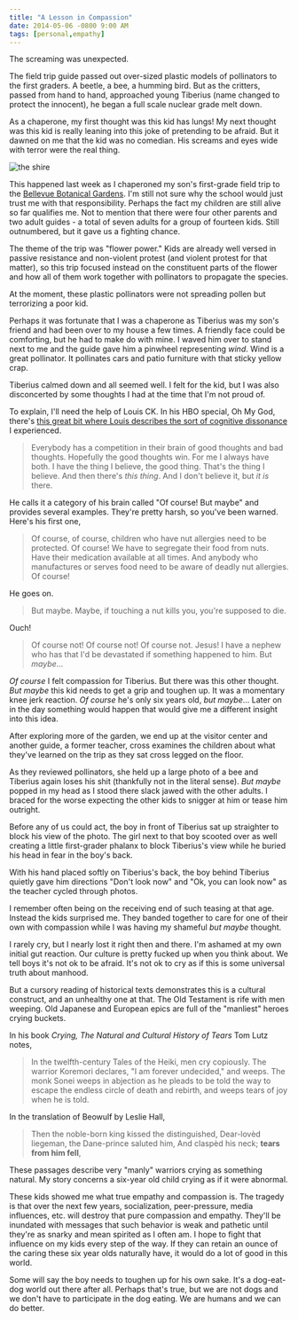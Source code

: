 ```yaml
---
title: "A Lesson in Compassion"
date: 2014-05-06 -0800 9:00 AM
tags: [personal,empathy]
---
```


The screaming was unexpected.

The field trip guide passed out over-sized plastic models of pollinators to the first graders. A beetle, a bee, a humming bird. But as the critters, passed from hand to hand, approached young Tiberius (name changed to protect the innocent), he began a full scale nuclear grade melt down.

As a chaperone, my first thought was this kid has lungs! My next thought was this kid is really leaning into this joke of pretending to be afraid. But it dawned on me that the kid was no comedian. His screams and eyes wide with terror were the real thing.

![the shire](https://cloud.githubusercontent.com/assets/19977/2872025/082e8590-d33c-11e3-9f31-f8a4ecc21da4.jpg)

This happened last week as I chaperoned my son's first-grade field trip to the [Bellevue Botanical Gardens](http://www.bellevuebotanical.org/). I'm still not sure why the school would just trust me with that responsibility. Perhaps the fact my children are still alive so far qualifies me. Not to mention that there were four other parents and two adult guides - a total of seven adults for a group of fourteen kids. Still outnumbered, but it gave us a fighting chance.

The theme of the trip was "flower power." Kids are already well versed in passive resistance and non-violent protest (and violent protest for that matter), so this trip focused instead on the constituent parts of the flower and how all of them work together with pollinators to propagate the species.

At the moment, these plastic pollinators were not spreading pollen but terrorizing a poor kid.

Perhaps it was fortunate that I was a chaperone as Tiberius was my son's friend and had been over to my house a few times. A friendly face could be comforting, but he had to make do with mine. I waved him over to stand next to me and the guide gave him a pinwheel representing _wind_. Wind is a great pollinator. It pollinates cars and patio furniture with that sticky yellow crap.

Tiberius calmed down and all seemed well. I felt for the kid, but I was also disconcerted by some thoughts I had at the time that I'm not proud of.

To explain, I'll need the help of Louis CK. In his HBO special, Oh My God, there's [this great bit where Louis describes the sort of cognitive dissonance](https://www.youtube.com/watch?v=bkjmzEEQUlE) I experienced. 

> Everybody has a competition in their brain of good thoughts and bad thoughts. Hopefully the good thoughts win. For me I always have both. I have the thing I believe, the good thing. That's the thing I believe. And then there's _this thing_. And I don't believe it, but _it is_ there.

He calls it a category of his brain called "Of course! But maybe" and provides several examples. They're pretty harsh, so you've been warned. Here's his first one,

> Of course, of course, children who have nut allergies need to be protected. Of course! We have to segregate their food from nuts. Have their medication available at all times. And anybody who manufactures or serves food need to be aware of deadly nut allergies. Of course!

He goes on.

> But maybe. Maybe, if touching a nut kills you, you're supposed to die.

Ouch! 

> Of course not! Of course not! Of course not. Jesus! I have a nephew who has that I'd be devastated if something happened to him. But _maybe_...

_Of course_ I felt compassion for Tiberius. But there was this other thought. _But maybe_ this kid needs to get a grip and toughen up. It was a momentary knee jerk reaction. _Of course_ he's only six years old, _but maybe_... Later on in the day something would happen that would give me a different insight into this idea.

After exploring more of the garden, we end up at the visitor center and another guide, a former teacher, cross examines the children about what they've learned on the trip as they sat cross legged on the floor.

As they reviewed pollinators, she held up a large photo of a bee and Tiberius again loses his shit (thankfully not in the literal sense). _But maybe_ popped in my head as I stood there slack jawed with the other adults. I braced for the worse expecting the other kids to snigger at him or tease him outright.

Before any of us could act, the boy in front of Tiberius sat up straighter to block his view of the photo. The girl next to that boy scooted over as well creating a little first-grader phalanx to block Tiberius's view while he buried his head in fear in the boy's back.

With his hand placed softly on Tiberius's back, the boy behind Tiberius quietly gave him directions "Don't look now" and "Ok, you can look now" as the teacher cycled through photos.

I remember often being on the receiving end of such teasing at that age. Instead the kids surprised me. They banded together to care for one of their own with compassion while I was having my shameful _but maybe_ thought.

I rarely cry, but I nearly lost it right then and there. I'm ashamed at my own initial gut reaction. Our culture is pretty fucked up when you think about. We tell boys it's not ok to be afraid. It's not ok to cry as if this is some universal truth about manhood.

But a cursory reading of historical texts demonstrates this is a cultural construct, and an unhealthy one at that. The Old Testament is rife with men weeping. Old Japanese and European epics are full of the "manliest" heroes crying buckets.

In his book _Crying, The Natural and Cultural History of Tears_ Tom Lutz notes,

> In the twelfth-century Tales of the Heiki, men cry copiously. The warrior Koremori declares, "I am forever undecided," and weeps. The monk Sonei weeps in abjection as he pleads to be told the way to escape the endless circle of death and rebirth, and weeps tears of joy when he is told.

In the translation of Beowulf by Leslie Hall,

> Then the noble-born king kissed the distinguished, Dear-lovèd liegeman, the Dane-prince saluted him, And claspèd his neck; __tears from him fell__,

These passages describe very "manly" warriors crying as something natural. My story concerns a six-year old child crying as if it were abnormal.

These kids showed me what true empathy and compassion is. The tragedy is that over the next few years, socialization, peer-pressure, media influences, etc. will destroy that pure compassion and empathy. They'll be inundated with messages that such behavior is weak and pathetic until they're as snarky and mean spirited as I often am. I hope to fight that influence on my kids every step of the way. If they can retain an ounce of the caring these six year olds naturally have, it would do a lot of good in this world.

Some will say the boy needs to toughen up for his own sake. It's a dog-eat-dog world out there after all. Perhaps that's true, but we are not dogs and we don't have to participate in the dog eating. We are humans and we can do better.
